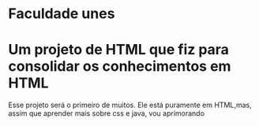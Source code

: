 # Faculdade unes
# Um projeto de HTML que fiz para consolidar os conhecimentos em HTML
Esse projeto será o primeiro de muitos.
Ele está puramente em HTML,mas, assim que aprender mais sobre css e java, vou aprimorando 
